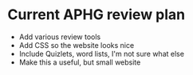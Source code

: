 # Current APHG review plan
- Add various review tools
- Add CSS so the website looks nice
- Include Quizlets, word lists, I'm not sure what else
- Make this a useful, but small website
